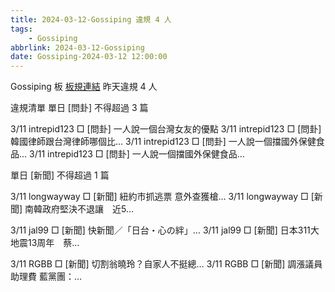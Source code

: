```yaml
---
title: 2024-03-12-Gossiping 違規 4 人
tags:
    - Gossiping
abbrlink: 2024-03-12-Gossiping
date: Gossiping-2024-03-12 12:00:00
---
```

Gossiping 板 [板規連結](https://www.ptt.cc/bbs/Gossiping/M.1637425085.A.07D.html)
昨天違規 4 人
<!-- more -->

違規清單
單日 [問卦] 不得超過 3 篇

3/11 intrepid123 □ [問卦] 一人說一個台灣女友的優點
3/11 intrepid123 □ [問卦] 韓國律師跟台灣律師哪個比…
3/11 intrepid123 □ [問卦] 一人說一個擋國外保健食品…
3/11 intrepid123 □ [問卦] 一人說一個擋國外保健食品…

單日 [新聞] 不得超過 1 篇

3/11 longwayway □ [新聞] 紐約市抓逃票 意外查獲槍…
3/11 longwayway □ [新聞] 南韓政府堅決不退讓　近5…

3/11 jal99 □ [新聞] 快新聞／「日台・心の絆」…
3/11 jal99 □ [新聞] 日本311大地震13周年　蔡…

3/11 RGBB □ [新聞] 切割翁曉玲？自家人不挺總…
3/11 RGBB □ [新聞] 調漲議員助理費 藍黨團：…